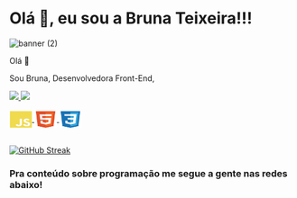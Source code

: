 # Olá 👋, eu sou a Bruna Teixeira!!!

![banner (2)](https://github.com/brunateixeira06/brunateixeira06/assets/104105598/31161cba-d150-427b-a0fc-be466a703dc9)

Olá 👋

Sou Bruna, Desenvolvedora Front-End,

 <div>
   <a href="https://github.com/brunateixeira06">
   <img height="180em" src="https://github-readme-stats.vercel.app/api?username=brunateixeira06&show_icons=true&theme=radical&include_all_commits=true&count_private=true"/>
   <img height="180em" src="https://github-readme-stats.vercel.app/api/top-langs/?username=brunateixeira06&layout=compact&langs_count=6&theme=radical"/>

</div>
<div style="display: inline_block"><br>
  <img align="center" alt="Js" height="30" width="40" src="https://raw.githubusercontent.com/devicons/devicon/master/icons/javascript/javascript-plain.svg ">
  <img align="center" alt="HTML" height="30" width="40" src="https://raw.githubusercontent.com/devicons/devicon/master/icons/html5/html5-original.svg ">
  <img align="center" alt="CSS" height="30" width="40" src="https://raw.githubusercontent.com/devicons/devicon/master/icons/css3/css3-original.svg ">
</div>
 
 <br>

[![GitHub Streak](http://github-readme-streak-stats.herokuapp.com?user=brunateixeira06&theme=radical&hide_border=falso&mode=weekly)](https://git.io/streak-stats)
 
  ### Pra conteúdo sobre programação me segue a gente nas redes abaixo!
 
